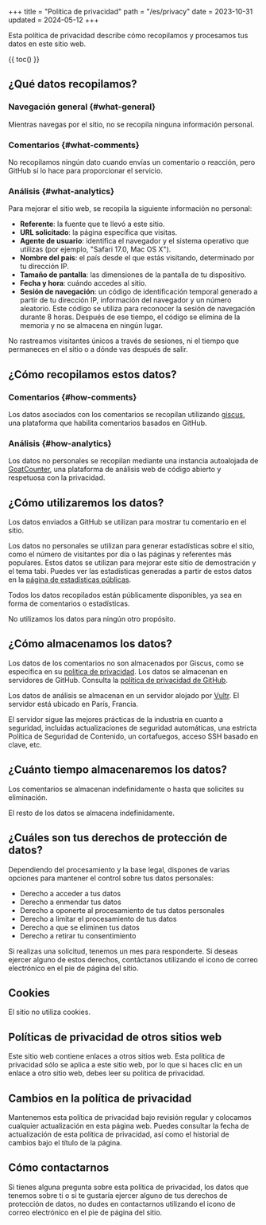 +++
title = "Política de privacidad"
path = "/es/privacy"
date = 2023-10-31
updated = 2024-05-12
+++

Esta política de privacidad describe cómo recopilamos y procesamos tus datos en este sitio web.

{{ toc() }}

## ¿Qué datos recopilamos?

### Navegación general {#what-general}

Mientras navegas por el sitio, no se recopila ninguna información personal.

### Comentarios {#what-comments}

No recopilamos ningún dato cuando envías un comentario o reacción, pero GitHub sí lo hace para proporcionar el servicio.

### Análisis {#what-analytics}

Para mejorar el sitio web, se recopila la siguiente información no personal:

- **Referente**: la fuente que te llevó a este sitio.
- **URL solicitado**: la página específica que visitas.
- **Agente de usuario**: identifica el navegador y el sistema operativo que utilizas (por ejemplo, "Safari 17.0, Mac OS X").
- **Nombre del país**: el país desde el que estás visitando, determinado por tu dirección IP.
- **Tamaño de pantalla**: las dimensiones de la pantalla de tu dispositivo.
- **Fecha y hora**: cuándo accedes al sitio.
- **Sesión de navegación**: un código de identificación temporal generado a partir de tu dirección IP, información del navegador y un número aleatorio. Este código se utiliza para reconocer la sesión de navegación durante 8 horas. Después de ese tiempo, el código se elimina de la memoria y no se almacena en ningún lugar.

No rastreamos visitantes únicos a través de sesiones, ni el tiempo que permaneces en el sitio o a dónde vas después de salir.

## ¿Cómo recopilamos estos datos?

### Comentarios {#how-comments}

Los datos asociados con los comentarios se recopilan utilizando [giscus](https://giscus.app/), una plataforma que habilita comentarios basados en GitHub.

### Análisis {#how-analytics}

Los datos no personales se recopilan mediante una instancia autoalojada de [GoatCounter](https://www.goatcounter.com/), una plataforma de análisis web de código abierto y respetuosa con la privacidad.

## ¿Cómo utilizaremos los datos?

Los datos enviados a GitHub se utilizan para mostrar tu comentario en el sitio.

Los datos no personales se utilizan para generar estadísticas sobre el sitio, como el número de visitantes por día o las páginas y referentes más populares. Estos datos se utilizan para mejorar este sitio de demostración y el tema tabi. Puedes ver las estadísticas generadas a partir de estos datos en la [página de estadísticas públicas](https://tabi-stats.osc.garden/).

Todos los datos recopilados están públicamente disponibles, ya sea en forma de comentarios o estadísticas.

No utilizamos los datos para ningún otro propósito.

## ¿Cómo almacenamos los datos?

Los datos de los comentarios no son almacenados por Giscus, como se especifica en su [política de privacidad](https://github.com/giscus/giscus/blob/main/PRIVACY-POLICY.md#what-data-do-we-collect). Los datos se almacenan en servidores de GitHub. Consulta la [política de privacidad de GitHub](https://docs.github.com/en/site-policy/privacy-policies/github-privacy-statement).

Los datos de análisis se almacenan en un servidor alojado por [Vultr](https://www.vultr.com/). El servidor está ubicado en París, Francia.

El servidor sigue las mejores prácticas de la industria en cuanto a seguridad, incluidas actualizaciones de seguridad automáticas, una estricta Política de Seguridad de Contenido, un cortafuegos, acceso SSH basado en clave, etc.

## ¿Cuánto tiempo almacenaremos los datos?

Los comentarios se almacenan indefinidamente o hasta que solicites su eliminación.

El resto de los datos se almacena indefinidamente.

## ¿Cuáles son tus derechos de protección de datos?

Dependiendo del procesamiento y la base legal, dispones de varias opciones para mantener el control sobre tus datos personales:

- Derecho a acceder a tus datos
- Derecho a enmendar tus datos
- Derecho a oponerte al procesamiento de tus datos personales
- Derecho a limitar el procesamiento de tus datos
- Derecho a que se eliminen tus datos
- Derecho a retirar tu consentimiento

Si realizas una solicitud, tenemos un mes para responderte. Si deseas ejercer alguno de estos derechos, contáctanos utilizando el icono de correo electrónico en el pie de página del sitio.

## Cookies

El sitio no utiliza cookies.

## Políticas de privacidad de otros sitios web

Este sitio web contiene enlaces a otros sitios web. Esta política de privacidad sólo se aplica a este sitio web, por lo que si haces clic en un enlace a otro sitio web, debes leer su política de privacidad.

## Cambios en la política de privacidad

Mantenemos esta política de privacidad bajo revisión regular y colocamos cualquier actualización en esta página web. Puedes consultar la fecha de actualización de esta política de privacidad, así como el historial de cambios bajo el título de la página.

## Cómo contactarnos

Si tienes alguna pregunta sobre esta política de privacidad, los datos que tenemos sobre ti o si te gustaría ejercer alguno de tus derechos de protección de datos, no dudes en contactarnos utilizando el icono de correo electrónico en el pie de página del sitio.
